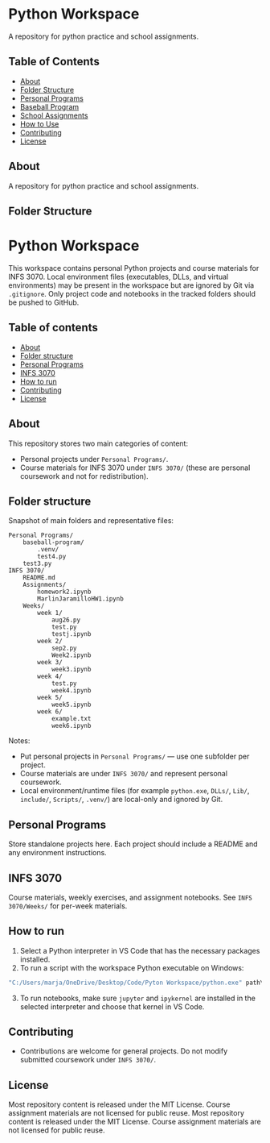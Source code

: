 # Python Workspace

A repository for python practice and school assignments.

## Table of Contents

- [About](#about)
- [Folder Structure](#folder-structure)
- [Personal Programs](#personal-programs)
- [Baseball Program](#baseball-program)
- [School Assignments](#school-assignments)
- [How to Use](#how-to-use)
- [Contributing](#contributing)
- [License](#license)

## About

A repository for python practice and school assignments.

## Folder Structure
# Python Workspace

This workspace contains personal Python projects and course materials for INFS 3070. Local environment files (executables, DLLs, and virtual environments) may be present in the workspace but are ignored by Git via `.gitignore`. Only project code and notebooks in the tracked folders should be pushed to GitHub.

## Table of contents

- [About](#about)
- [Folder structure](#folder-structure)
- [Personal Programs](#personal-programs)
- [INFS 3070](#infs-3070)
- [How to run](#how-to-run)
- [Contributing](#contributing)
- [License](#license)

## About

This repository stores two main categories of content:

- Personal projects under `Personal Programs/`.
- Course materials for INFS 3070 under `INFS 3070/` (these are personal coursework and not for redistribution).

## Folder structure

Snapshot of main folders and representative files:

```text
Personal Programs/
	baseball-program/
		.venv/
		test4.py
	test3.py
INFS 3070/
	README.md
	Assignments/
		homework2.ipynb
		MarlinJaramilloHW1.ipynb
	Weeks/
		week 1/
			aug26.py
			test.py
			testj.ipynb
		week 2/
			sep2.py
			Week2.ipynb
		week 3/
			week3.ipynb
		week 4/
			test.py
			week4.ipynb
		week 5/
			week5.ipynb
		week 6/
			example.txt
			week6.ipynb
```

Notes:

- Put personal projects in `Personal Programs/` — use one subfolder per project.
- Course materials are under `INFS 3070/` and represent personal coursework.
- Local environment/runtime files (for example `python.exe`, `DLLs/`, `Lib/`, `include/`, `Scripts/`, `.venv/`) are local-only and ignored by Git.

## Personal Programs

Store standalone projects here. Each project should include a README and any environment instructions.

## INFS 3070

Course materials, weekly exercises, and assignment notebooks. See `INFS 3070/Weeks/` for per-week materials.

## How to run

1. Select a Python interpreter in VS Code that has the necessary packages installed.
2. To run a script with the workspace Python executable on Windows:

```powershell
"C:/Users/marja/OneDrive/Desktop/Code/Pyton Workspace/python.exe" path\\to\\script.py
```

3. To run notebooks, make sure `jupyter` and `ipykernel` are installed in the selected interpreter and choose that kernel in VS Code.

## Contributing

- Contributions are welcome for general projects. Do not modify submitted coursework under `INFS 3070/`.

## License

Most repository content is released under the MIT License. Course assignment materials are not licensed for public reuse.
Most repository content is released under the MIT License. Course assignment materials are not licensed for public reuse.
